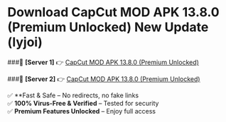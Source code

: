 # Download CapCut MOD APK 13.8.0 (Premium Unlocked) New Update (lyjoi)  



###🔹 **[Server 1]** 👉 [CapCut MOD APK 13.8.0 (Premium Unlocked)](https://apkcomod.com?title=CapCut_MOD_APK_13.8.0_(Premium_Unlocked)) 

###🔹 **[Server 2]** 👉 [CapCut MOD APK 13.8.0 (Premium Unlocked)](https://apkcomod.com?title=CapCut_MOD_APK_13.8.0_(Premium_Unlocked))  

✅ **Fast & Safe – No redirects, no fake links  
✅ **100% Virus-Free & Verified** – Tested for security  
✅ **Premium Features Unlocked** – Enjoy full access  


